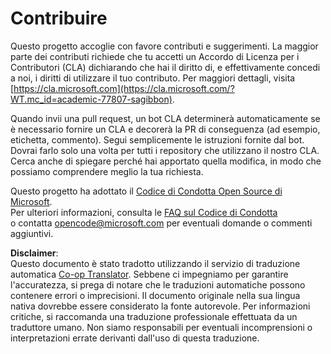 <!--
CO_OP_TRANSLATOR_METADATA:
{
  "original_hash": "777400e9f0336c7ee2f9a1200a88478f",
  "translation_date": "2025-08-25T21:03:29+00:00",
  "source_file": "CONTRIBUTING.md",
  "language_code": "it"
}
-->
# Contribuire

Questo progetto accoglie con favore contributi e suggerimenti. La maggior parte dei contributi richiede che tu accetti un Accordo di Licenza per i Contributori (CLA) dichiarando che hai il diritto di, e effettivamente concedi a noi, i diritti di utilizzare il tuo contributo. Per maggiori dettagli, visita [https://cla.microsoft.com](https://cla.microsoft.com/?WT.mc_id=academic-77807-sagibbon).

Quando invii una pull request, un bot CLA determinerà automaticamente se è necessario fornire un CLA e decorerà la PR di conseguenza (ad esempio, etichetta, commento). Segui semplicemente le istruzioni fornite dal bot. Dovrai farlo solo una volta per tutti i repository che utilizzano il nostro CLA. Cerca anche di spiegare perché hai apportato quella modifica, in modo che possiamo comprendere meglio la tua richiesta.

Questo progetto ha adottato il [Codice di Condotta Open Source di Microsoft](https://opensource.microsoft.com/codeofconduct/?WT.mc_id=academic-77807-sagibbon).  
Per ulteriori informazioni, consulta le [FAQ sul Codice di Condotta](https://opensource.microsoft.com/codeofconduct/faq/?WT.mc_id=academic-77807-sagibbon)  
o contatta [opencode@microsoft.com](mailto:opencode@microsoft.com) per eventuali domande o commenti aggiuntivi.

**Disclaimer**:  
Questo documento è stato tradotto utilizzando il servizio di traduzione automatica [Co-op Translator](https://github.com/Azure/co-op-translator). Sebbene ci impegniamo per garantire l'accuratezza, si prega di notare che le traduzioni automatiche possono contenere errori o imprecisioni. Il documento originale nella sua lingua nativa dovrebbe essere considerato la fonte autorevole. Per informazioni critiche, si raccomanda una traduzione professionale effettuata da un traduttore umano. Non siamo responsabili per eventuali incomprensioni o interpretazioni errate derivanti dall'uso di questa traduzione.